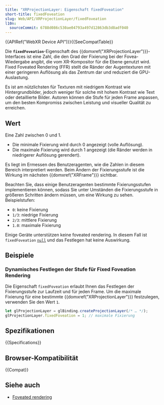```yaml
---
title: "XRProjectionLayer: Eigenschaft fixedFoveation"
short-title: fixedFoveation
slug: Web/API/XRProjectionLayer/fixedFoveation
l10n:
  sourceCommit: 6788d086c530ae04793a497d12863db3d8adf040
---
```


{{APIRef("WebXR Device API")}}{{SeeCompatTable}}

Die **`fixedFoveation`**-Eigenschaft des {{domxref("XRProjectionLayer")}}-Interfaces ist eine Zahl, die den Grad der Fixierung bei der Fovea-Wiedergabe angibt, die vom XR-Kompositor für die Ebene genutzt wird. Fixed Foveated Rendering (FFR) stellt die Ränder der Augentexturen mit einer geringeren Auflösung als das Zentrum dar und reduziert die GPU-Auslastung.

Es ist am nützlichsten für Texturen mit niedrigem Kontrast wie Hintergrundbilder, jedoch weniger für solche mit hohem Kontrast wie Text oder detaillierte Bilder. Autoren können die Stufe für jeden Frame anpassen, um den besten Kompromiss zwischen Leistung und visueller Qualität zu erreichen.

## Wert

Eine Zahl zwischen 0 und 1.

- Die minimale Fixierung wird durch 0 angezeigt (volle Auflösung).
- Die maximale Fixierung wird durch 1 angezeigt (die Ränder werden in niedrigerer Auflösung gerendert).

Es liegt im Ermessen des Benutzeragenten, wie die Zahlen in diesem Bereich interpretiert werden. Beim Ändern der Fixierungsstufe ist die Wirkung im nächsten {{domxref("XRFrame")}} sichtbar.

Beachten Sie, dass einige Benutzeragenten bestimmte Fixierungsstufen implementieren können, sodass Sie unter Umständen die Fixierungsstufe in größeren Schritten ändern müssen, um eine Wirkung zu sehen. Beispielstufen:

- `0`: keine Fixierung
- `1/3`: niedrige Fixierung
- `2/3`: mittlere Fixierung
- `1.0`: maximale Fixierung

Einige Geräte unterstützen keine foveated rendering. In diesem Fall ist `fixedFoveation` [`null`](/de/docs/Web/JavaScript/Reference/Operators/null) und das Festlegen hat keine Auswirkung.

## Beispiele

### Dynamisches Festlegen der Stufe für Fixed Foveation Rendering

Die Eigenschaft `fixedFoveation` erlaubt Ihnen das Festlegen der Fixierungsstufe zur Laufzeit und für jeden Frame. Um die maximale Fixierung für eine bestimmte {{domxref("XRProjectionLayer")}} festzulegen, verwenden Sie den Wert `1`.

```js
let glProjectionLayer = glBinding.createProjectionLayer(/* … */);
glProjectionLayer.fixedFoveation = 1; // maximale Fixierung
```

## Spezifikationen

{{Specifications}}

## Browser-Kompatibilität

{{Compat}}

## Siehe auch

- [Foveated rendering](https://en.wikipedia.org/wiki/Foveated_rendering)
